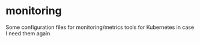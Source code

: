 # monitoring
Some configuration files for monitoring/metrics tools for Kubernetes in case I need them again

